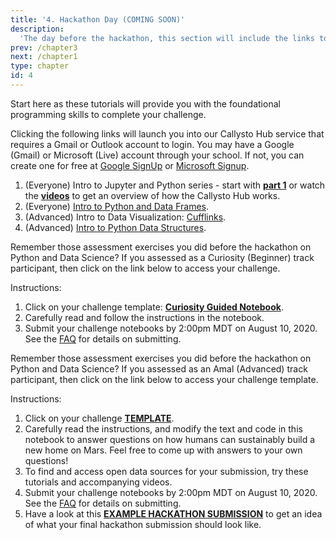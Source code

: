 ```yaml
---
title: '4. Hackathon Day (COMING SOON)'
description:
  'The day before the hackathon, this section will include the links to the hackathon challenges.'
prev: /chapter3
next: /chapter1
type: chapter
id: 4
---
```


<exercise id="1" title="Start Here: Tutorials">

Start here as these tutorials will provide you with the foundational programming skills to complete your challenge. 

Clicking the following links will launch you into our Callysto Hub service that requires a Gmail or Outlook account to login. You may have a Google (Gmail) or Microsoft (Live) account through your school. If not, you can create one for free at [Google SignUp](https://accounts.google.com/SignUp) or [Microsoft Signup](https://signup.live.com/).

1. (Everyone) Intro to Jupyter and Python series - start with **[part 1](http://tinyurl.com/y4aqn5hr)** or watch the **[videos](https://www.youtube.com/playlist?list=PL-j7ku2URmjZ1F3-9jvBuvsf0KcWPsxab)** to get an overview of how the Callysto Hub works.
2. (Everyone) [Intro to Python and Data Frames](https://hub.callysto.ca/jupyter/hub/user-redirect/git-pull?repo=https%3A%2F%2Fgithub.com%2Fcallysto%2Fhackathon&branch=sustainable-society&subPath=PrepMaterials/python-and-pandas-basics-solutions.ipynb&depth=1).
3. (Advanced) Intro to Data Visualization: [Cufflinks](https://hub.callysto.ca/jupyter/hub/user-redirect/git-pull?repo=https%3A%2F%2Fgithub.com%2Fcallysto%2Fhackathon&branch=sustainable-society&subPath=PrepMaterials/cufflinks-basics.ipynb&depth=1).
4. (Advanced) [Intro to Python Data Structures](https://hub.callysto.ca/jupyter/hub/user-redirect/git-pull?repo=https%3A%2F%2Fgithub.com%2Fcallysto%2Fhackathon&branch=sustainable-society&subPath=PrepMaterials/data-structures-in-python.ipynb&depth=1).



</exercise>

<exercise id="2" title="Hackathon Challenge: Curiosity (Beginner)">

Remember those assessment exercises you did before the hackathon on Python and Data Science? If you assessed as a Curiosity (Beginner) track participant, then click on the link below to access your challenge.

Instructions:

1. Click on your challenge template: **[Curiosity Guided Notebook]()**.
2. Carefully read and follow the instructions in the notebook.
3. Submit your challenge notebooks by 2:00pm MDT on August 10, 2020. See the [FAQ](http://0.0.0.0:8000/chapter3) for details on submitting.

</exercise>

<exercise id="3" title="Hackathon Challenge: Amal (Advanced)">

Remember those assessment exercises you did before the hackathon on Python and Data Science? If you assessed as an Amal (Advanced) track participant, then click on the link below to access your challenge template. 

Instructions:

1. Click on your challenge **[TEMPLATE]()**. 
2. Carefully read the instructions, and modify the text and code in this notebook to answer questions on how humans can sustainably build a new home on Mars. Feel free to come up with answers to your own questions!
3. To find and access open data sources for your submission, try these tutorials and accompanying videos. 
4. Submit your challenge notebooks by 2:00pm MDT on August 10, 2020. See the [FAQ](http://0.0.0.0:8000/chapter3) for details on submitting.
5. Have a look at this **[EXAMPLE HACKATHON SUBMISSION]()** to get an idea of what your final hackathon submission should look like.
 


</exercise>






